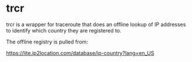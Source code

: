 # trcr
trcr is a wrapper for traceroute that does an offline lookup of IP addresses to identify which country they are registered to.

The offline registry is pulled from:

https://lite.ip2location.com/database/ip-country?lang=en_US
